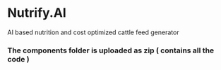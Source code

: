# Nutrify.AI
AI based nutrition and cost optimized cattle feed generator

<h3>The components folder is uploaded as zip ( contains all the code ) </h3>
